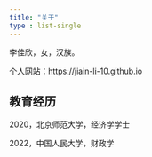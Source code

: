 ```yaml
---
title: "关于"
type : list-single
---
```


李佳欣，女，汉族。

个人网站：https://jiain-li-10.github.io


## 教育经历

2020，北京师范大学，经济学学士

2022，中国人民大学，财政学








